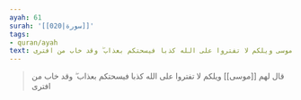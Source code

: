 ```yaml
---
ayah: 61
surah: '[[020|سورة]]'
tags:
- quran/ayah
text: قال لهم موسى ويلكم لا تفتروا على الله كذبا فيسحتكم بعذاب ۖ وقد خاب من افترى
---
```

> قال لهم [[موسى]] ويلكم لا تفتروا على الله كذبا فيسحتكم بعذاب ۖ وقد خاب من افترى
